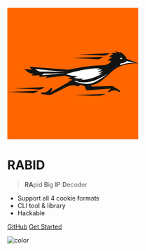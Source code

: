 ![](_media/logo.png)

# RABID

> **RA**pid **B**ig **I**P **D**ecoder

- Support all 4 cookie formats
- CLI tool & library
- Hackable

[GitHub]()
[Get Started](pages/quick-start?id=quick-start)

![color](#ffffff)
